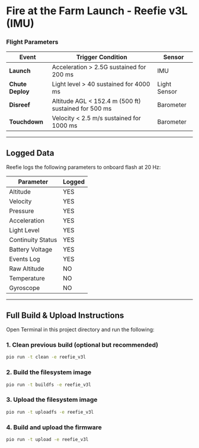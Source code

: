 # Fire at the Farm Launch - Reefie v3L (IMU)

### Flight Parameters

| Event            | Trigger Condition                                                | Sensor       |
|------------------|------------------------------------------------------------------|--------------|
| **Launch**       | Acceleration > 2.5G sustained for 200 ms                         | IMU          |
| **Chute Deploy** | Light level > 40 sustained for 4000 ms                           | Light Sensor |
| **Disreef**      | Altitude AGL < 152.4 m (500 ft) sustained for 500 ms             | Barometer    |
| **Touchdown**    | Velocity < 2.5 m/s sustained for 1000 ms                         | Barometer    |

---

## Logged Data

Reefie logs the following parameters to onboard flash at 20 Hz:

| Parameter         | Logged |
|-------------------|--------|
| Altitude          | YES    |
| Velocity          | YES    |
| Pressure          | YES    |
| Acceleration      | YES    |
| Light Level       | YES    |
| Continuity Status | YES    |
| Battery Voltage   | YES    |
| Events Log        | YES    |
| Raw Altitude      | NO     |
| Temperature       | NO     |
| Gyroscope         | NO     |

---

## Full Build & Upload Instructions

Open Terminal in this project directory and run the following:

### 1. Clean previous build (optional but recommended)

```bash
pio run -t clean -e reefie_v3l
```

### 2. Build the filesystem image

```bash
pio run -t buildfs -e reefie_v3l
```

### 3. Upload the filesystem image

```bash
pio run -t uploadfs -e reefie_v3l
```

### 4. Build and upload the firmware

```bash
pio run -t upload -e reefie_v3l
```
